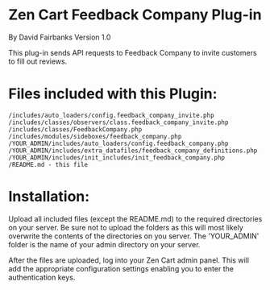 Zen Cart Feedback Company Plug-in
=================================
By David Fairbanks
Version 1.0

This plug-in sends API requests to Feedback Company to invite customers to fill out reviews.

Files included with this Plugin:
================================
    /includes/auto_loaders/config.feedback_company_invite.php
    /includes/classes/observers/class.feedback_company_invite.php
    /includes/classes/FeedbackCompany.php
    /includes/modules/sideboxes/feedback_company.php
    /YOUR_ADMIN/includes/auto_loaders/config.feedback_company.php
    /YOUR_ADMIN/includes/extra_datafiles/feedback_company_definitions.php
    /YOUR_ADMIN/includes/init_includes/init_feedback_company.php
    /README.md - this file

Installation:
=============
Upload all included files (except the README.md) to the required directories on your server.
Be sure not to upload the folders as this will most likely overwrite the contents of the
directories on you server. The 'YOUR_ADMIN' folder is the name of your admin directory on
your server.

After the files are uploaded, log into your Zen Cart admin panel. This will add the appropriate
configuration settings enabling you to enter the authentication keys.
